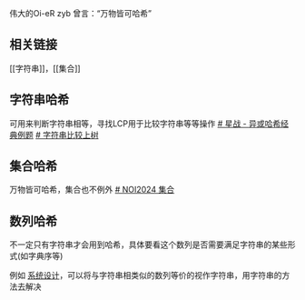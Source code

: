 伟大的Oi-eR zyb 曾言：“万物皆可哈希”
## 相关链接
[[字符串]]，[[集合]]

## 字符串哈希
可用来判断字符串相等，寻找LCP用于比较字符串等等操作
[# 星战 - 异或哈希经典例题](https://www.luogu.com.cn/problem/P8819)
[# 字符串比较上树](https://codeforces.com/contest/1608/problem/G)

## 集合哈希
万物皆可哈希，集合也不例外
[# NOI2024 集合](https://www.luogu.com.cn/problem/P10785)

## 数列哈希
不一定只有字符串才会用到哈希，具体要看这个数列是否需要满足字符串的某些形式(如字典序等)

例如 [系统设计](https://www.luogu.com.cn/problem/P5537)，可以将与字符串相类似的数列等价的视作字符串，用字符串的方法去解决
